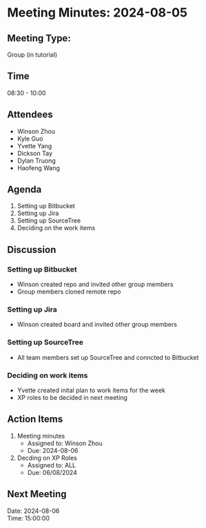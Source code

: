 # Meeting Minutes: 2024-08-05

## Meeting Type:
Group (in tutorial)

## Time
08:30 - 10:00

## Attendees
- Winson Zhou
- Kyle Guo
- Yvette Yang
- Dickson Tay
- Dylan Truong
- Haofeng Wang

## Agenda
1. Setting up Bitbucket
2. Setting up Jira
3. Setting up SourceTree
4. Deciding on the work items

## Discussion
### Setting up Bitbucket
- Winson created repo and invited other group members
- Group members cloned remote repo

### Setting up Jira
- Winson created board and invited other group members

### Setting up SourceTree
- All team members set up SourceTree and conncted to Bitbucket

### Deciding on work items
- Yvette created inital plan to work items for the week
- XP roles to be decided in next meeting

## Action Items
1. Meeting minutes
    - Assigned to: Winson Zhou
    - Due: 2024-08-06
2. Decding on XP Roles
    - Assigned to: ALL
    - Due: 06/08/2024

## Next Meeting
Date: 2024-08-06   
Time: 15:00:00